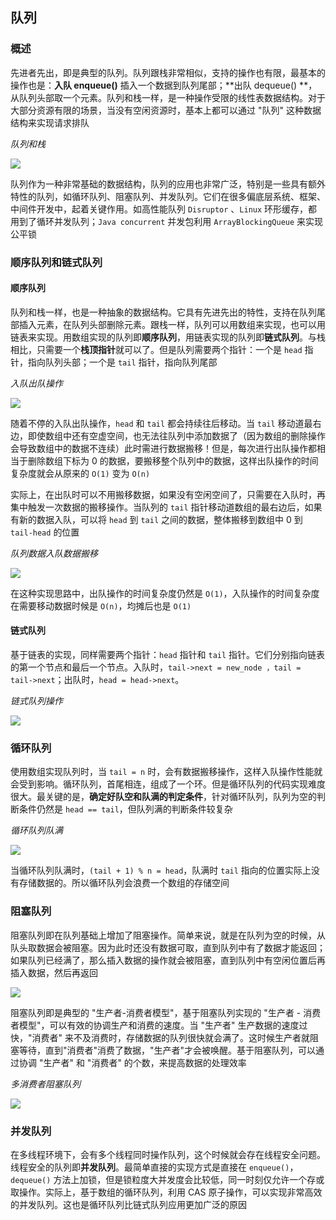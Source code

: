 ## 队列

### 概述

先进者先出，即是典型的队列。队列跟栈非常相似，支持的操作也有限，最基本的操作也是：**入队 enqueue()** 插入一个数据到队列尾部；**出队 dequeue() **，从队列头部取一个元素。队列和栈一样，是一种操作受限的线性表数据结构。对于大部分资源有限的场景，当没有空闲资源时，基本上都可以通过 "队列" 这种数据结构来实现请求排队

*队列和栈*

![](../Images/DataStructures/队列和栈.png)

队列作为一种非常基础的数据结构，队列的应用也非常广泛，特别是一些具有额外特性的队列，如循环队列、阻塞队列、并发队列。它们在很多偏底层系统、框架、中间件开发中，起着关键作用。如高性能队列 `Disruptor` 、`Linux` 环形缓存，都用到了循环并发队列；`Java concurrent` 并发包利用 `ArrayBlockingQueue` 来实现公平锁

### 顺序队列和链式队列

#### 顺序队列

队列和栈一样，也是一种抽象的数据结构。它具有先进先出的特性，支持在队列尾部插入元素，在队列头部删除元素。跟栈一样，队列可以用数组来实现，也可以用链表来实现。用数组实现的队列即**顺序队列**，用链表实现的队列即**链式队列**。与栈相比，只需要一个**栈顶指针**就可以了。但是队列需要两个指针：一个是 `head` 指针，指向队列头部；一个是 `tail` 指针，指向队列尾部

*入队出队操作*

![](../Images/DataStructures/入队出队.png)

随着不停的入队出队操作，`head` 和 `tail` 都会持续往后移动。当 `tail` 移动道最右边，即使数组中还有空虚空间，也无法往队列中添加数据了（因为数组的删除操作会导致数组中的数据不连续）此时需进行数据搬移！但是，每次进行出队操作都相当于删除数组下标为 0 的数据，要搬移整个队列中的数据，这样出队操作的时间复杂度就会从原来的 `O(1)` 变为 `O(n)`

实际上，在出队时可以不用搬移数据，如果没有空闲空间了，只需要在入队时，再集中触发一次数据的搬移操作。当队列的 `tail` 指针移动道数组的最右边后，如果有新的数据入队，可以将 `head` 到 `tail` 之间的数据，整体搬移到数组中 0 到 `tail-head` 的位置

*队列数据入队数据搬移*

![](../Images/DataStructures/队列数据入队搬移.png)

在这种实现思路中，出队操作的时间复杂度仍然是 `O(1)`，入队操作的时间复杂度在需要移动数据时候是 `O(n)`，均摊后也是 `O(1)`

#### 链式队列

基于链表的实现，同样需要两个指针：`head` 指针和 `tail` 指针。它们分别指向链表的第一个节点和最后一个节点。入队时，`tail->next = new_node ，tail = tail->next`；出队时，`head = head->next`。

*链式队列操作*

![](../Images/DataStructures/链式队列入队出队操作.png)

### 循环队列

使用数组实现队列时，当 `tail = n` 时，会有数据搬移操作，这样入队操作性能就会受到影响。循环队列，首尾相连，组成了一个环。但是循环队列的代码实现难度很大。最关键的是，**确定好队空和队满的判定条件**，针对循环队列，队列为空的判断条件仍然是 `head == tail`，但队列满的判断条件较复杂

*循环队列队满*

![](../Images/DataStructures/循环队列队满.png)

当循环队列队满时，`(tail + 1) % n = head`，队满时 `tail` 指向的位置实际上没有存储数据的。所以循环队列会浪费一个数组的存储空间

### 阻塞队列

阻塞队列即在队列基础上增加了阻塞操作。简单来说，就是在队列为空的时候，从队头取数据会被阻塞。因为此时还没有数据可取，直到队列中有了数据才能返回；如果队列已经满了，那么插入数据的操作就会被阻塞，直到队列中有空闲位置后再插入数据，然后再返回

![](../Images/DataStructures/阻塞队列.png)

阻塞队列即是典型的 "生产者-消费者模型"，基于阻塞队列实现的 "生产者 - 消费者模型"，可以有效的协调生产和消费的速度。当 "生产者" 生产数据的速度过快，"消费者" 来不及消费时，存储数据的队列很快就会满了。这时候生产者就阻塞等待，直到"消费者"消费了数据，"生产者"才会被唤醒。基于阻塞队列，可以通过协调 "生产者" 和 "消费者" 的个数，来提高数据的处理效率

*多消费者阻塞队列*

![](../Images/DataStructures/阻塞队列多消费者模型.png)

### 并发队列

在多线程环境下，会有多个线程同时操作队列，这个时候就会存在线程安全问题。线程安全的队列即**并发队列**。最简单直接的实现方式是直接在 `enqueue()`，`dequeue()` 方法上加锁，但是锁粒度大并发度会比较低，同一时刻仅允许一个存或取操作。实际上，基于数组的循环队列，利用 CAS 原子操作，可以实现非常高效的并发队列。这也是循环队列比链式队列应用更加广泛的原因

